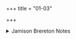 +++
title = "01-03"

+++

<details><summary>Jamison Brereton Notes</summary>

The c-pādas of all three verses consist of a yáthā purpose clause with subjunctive.
</details>
